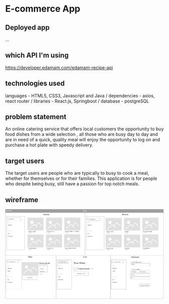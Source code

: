 # E-commerce App

## Deployed app
...

## which API I'm using
https://developer.edamam.com/edamam-recipe-api

## technologies used
languages - HTML5, CSS3, Javascript and Java /
dependencies - axios, react router /
libraries - React.js, Springboot /
database - postgreSQL

## problem statement
An online catering service that offers local customers the opportunity to buy food dishes from a wide selection , all those who are busy day to day and are in need of a quick, quality meal will enjoy the opportunity to log on and purchase a hot plate with speedy delivery.

## target users
The target users are people who are typically to busy to cook a meal, whether for themselves or for their families. This application is for people who despite being busy, still have a passion for top notch meals.


## wireframe
![Plates wireframe](https://github.com/DaquanJ/plates/blob/main/client/wireframe/plates-wireframe.png "Plates")